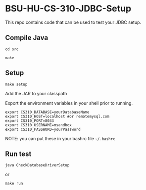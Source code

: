 # BSU-HU-CS-310-JDBC-Setup
This repo contains code that can be used to test your JDBC setup.

## Compile Java
``cd src``

``make``

## Setup
 ``
make setup
``

Add the JAR to your classpath

Export the environment variables in your shell prior to running.
````
export CS310_DATABASE=yourDatabaseName
export CS310_HOST=localhost #or remotemysql.com
export CS310_PORT=8033
export CS310_USERNAME=msandbox
export CS310_PASSWORD=yourPassword
````

NOTE: you can put these in your bashrc file ``~/.bashrc``

## Run test
``java CheckDatabaseDriverSetup``

or

``make run``
